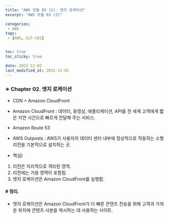 ```yaml
---
title: "AWS 모듈 03 (2). 엣지 로케이션"
excerpt: "AWS 모듈 03 (2)"

categories:
 - AWS
tags:
 - [AWS, CLF-C01]


toc: true
toc_sticky: true

date: 2022-12-02
last_modified_at: 2022-12-02
---
```


<!-- outline-start -->




### ※ Chapter 02. 엣지 로케이션


- CDN = Amazon CloudFront


- Amazon CloudFront
 : 데이터, 동영상, 애플리케이션, API를 전 세계 고객에게 짧은 지연 시간으로 빠르게 전달해 주는 서비스.


- Amazon Route 53


- AWS Outposts
 : AWS가 사용자의 데이터 센터 내부에 정상적으로 작동하는 소형 리전을 기본적으로 설치하는 곳.


- 핵심)
 1. 리전은 지리적으로 격리된 영역.
 2. 리전에는 가용 영역이 포함됨.
 3. 엣지 로케이션은 Amazon CloudFront를 실행함.




#### # 정리.

- 엣지 로케이션은 Amazon CloudFront가 더 빠른 콘텐츠 전송을 위해 고객과 가까운 위치에 콘텐츠 사본을 캐시하는 데 사용하는 사이트.